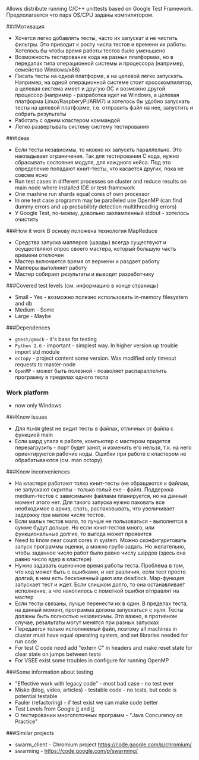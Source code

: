 Allows distribute running C/C++ unittests based on Google Test Framework. Предполагается что пара OS/CPU заданы компилятором.

###Мотивация
- Хочется легко добавлять тесты, часто их запускат и не чистить фильтры. Это приводит к росту числа тестов и времени их работы.
Хотелось бы чтобы время работы тестов было уменьшено
- Возможность тестирование кода на разных платформах, но в передалах типа операционной системы и процессора (например, семейство Windows/x86)
- Писать тесты на одной платформе, а на целевой легко запускать. Например, на одной операционной системе стоит кросскомпилятор, 
а целевая система имеет и другую ОС и возможно другой процессор (например - разработка идет
на Windows, а целевая платформа Linux/RaspberyPi/ARM7) и хотелось бы удобно запускать тесты на целевой платформе, т.е. отправить файл на нее, запустить
и собрать результаты
- Работать с одним кластером коммандой
- Легко развертывать систему систему тестирования

###Ideas
- Если тесты независимы, то можно их запускть параллельно. Это накладывает ограничения. Так для тестирования С кода, нужно сбрасывать состояния модуля, для каждного
кейса. Под это определение попадают юнит-тесты, что касается других, пока не совсем ясно
- Run test cases in different processes on cluster and reduce results on main node where installed IDE or test-framework
- One mashine run shards equal cores of own processor
- In one test case programm may be paralleled use OpenMP (can find dummy errors and up probabilbty detection multithreading errors)
- У Google Test, по-моему, довольно захламленный stdout - хотелось очистить 

###How it work
В основу положена технология MapReduce
- Средства запуска мапперов (шарды) всегда существуют и осуществляют опрос своего мастера, который большую часть времени отключен
- Мастер включается время от вермени и раздает работу
- Мапперы выполняет работу 
- Мастер собирает результаты и выводит разработчику

###Covered test levels (см. информацию в конце страницы)
- Small - Yes - возможно полезно использовать in-memory filesystem and db
- Medium - Some
- Large - Maybe

###Dependences
- `gtest/gmock` - it's base for testing
- `Python 2.6` - important - simplest way. In higher version up trouble import std module
- `octopy` - project content some version. Was modified only timeout requests to master-node
- `OpenMP` - может быть полезной - позволяет распараллелить программу в пределах одного теста

### Work platform
- now only Windows

###Know issues
- Для `MinGW` gtest не видит тесты в файлах, отличных от файла с функцией main
- Если шард упала в работе, компьютер с мастером придется перезагрузить - порт будет занят, и изменить его нельзя, т.к.
на него ориентируются рабочие ноды. Ошибки при работе с кластером не обрабатываются (см. man octopy)

###Know inconveniences
- На кластере работают толко юнит-тесты (не обращаются к файлам, не запускают скритпы - только голый exe - файл). Поддержка medium-тестов с зависимыми файлами планируется, но на данный момент этого нет. Для такого запуска нужно паковать все необходимое в архив, слать, распаковывать, что увеличивает задержку при малом числе тестов.
- Если малых тестов мало, то лучше не пользоваться - выполнятся в сумме будут дольше. 
Но если юнит-тестов много, или функциональные долгие, то выгода может проявится
- Need to know near count cores in system. Можно сконфигуритовать запуск программы оценки, а можно грубо задать. Но желательно, чтобы
заданное число работ было равно числу шардов (здесь она равно число ядер в кластере)
- Нужно задавать оценочное время работы теста. Проблема в том, что код может быть с ошибками, и нет различия, если тест просто долгий, 
в нем есть бесконечный цикл или deadlock. Map-функция запускает тест и ждет. Если слишком долго, то она останавливает исполнение, а что накопилось
с пометкой ошибки отправлят на мастер
- Если тесты связаны, лучше перенести их в один. В пределах теста, на данный момент, программа должна запускаться с нуля. Тесты должны быть
полностью независимы. Это важно, в противном случае, резальтаты могут менятся при разных запусках
- Передается только исполняемый файл, поэтому all machines in cluster must have equal operating system, and set libraries needed for run code
- For test C code need add "extern C" in headers and make reset state for clear state on jumps between tests
- For VSEE exist some troubles in configure for running OpenMP

###Some information about testing
- "Effective work with legacy code" - most bad case - no test ever
- Misko (blog, video, articles) - testable code - no tests, but code is potential testable
- Fauler (refactoring) - if test exist we can make code better
- Test Levels from Google [it](http://googletesting.blogspot.ru/2010/12/test-sizes.html) and [it](http://googletesting.blogspot.ru/2010/04/googles-innovation-factory-and-how.html)
- О тестировании многопоточных программ - "Java Concurency on Practice"


###Similar projects
- swarm_client - Chromium project https://code.google.com/p/chromium/
- swarming - https://code.google.com/p/swarming/






